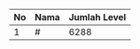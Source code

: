| No | Nama            | Jumlah Level |
|----|-----------------|--------------|
| 1  | #    |    6288        |
